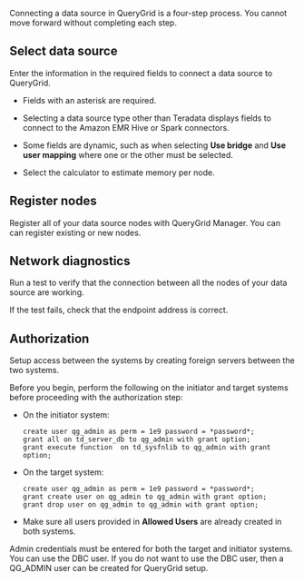 
Connecting a data source in QueryGrid is a four-step process. You cannot move forward without completing each step.

## Select data source


Enter the information in the required fields to connect a data source to QueryGrid.

-   Fields with an asterisk are required.

-   Selecting a data source type other than Teradata displays fields to connect to the Amazon EMR Hive or Spark connectors.

-   Some fields are dynamic, such as when selecting **Use bridge** and **Use user mapping** where one or the other must be selected.

-   Select the calculator to estimate memory per node.


## Register nodes


Register all of your data source nodes with QueryGrid Manager. You can can register existing or new nodes.

## Network diagnostics


Run a test to verify that the connection between all the nodes of your data source are working.

If the test fails, check that the endpoint address is correct.

## Authorization


Setup access between the systems by creating foreign servers between the two systems.

Before you begin, perform the following on the initiator and target systems before proceeding with the authorization step:

-   On the initiator system:

    ```
    create user qg_admin as perm = 1e9 password = *password*;
    grant all on td_server_db to qg_admin with grant option;
    grant execute function  on td_sysfnlib to qg_admin with grant option;
    ```

-   On the target system:

    ```
    create user qg_admin as perm = 1e9 password = *password*;
    grant create user on qg_admin to qg_admin with grant option;
    grant drop user on qg_admin to qg_admin with grant option;
    ```

-   Make sure all users provided in **Allowed Users** are already created in both systems.


Admin credentials must be entered for both the target and initiator systems. You can use the DBC user. If you do not want to use the DBC user, then a QG_ADMIN user can be created for QueryGrid setup.

